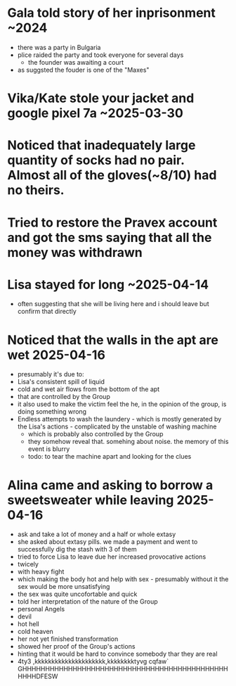 # Gala told story of her inprisonment ~2024
- there was a party in Bulgaria
- plice raided the party and took everyone for several days
	 - the founder was awaiting a court
- as suggsted the fouder is one of the "Maxes"
# Vika/Kate stole your jacket and google pixel 7a ~2025-03-30
# Noticed that inadequately large quantity of socks had no pair. Almost all of the gloves(~8/10) had no theirs.
# Tried to restore the Pravex account and got the sms saying that all the money was withdrawn
# Lisa stayed for long ~2025-04-14
 - often suggesting that she will be living here and i should leave but confirm that directly
# Noticed that the walls in the apt are wet 2025-04-16
 - presumably it's due to:
  - Lisa's consistent spill of liquid
  - cold and wet air flows from the bottom of the apt
   - that are controlled by the Group 
   - it also used to make the victim feel the he, in the opinion of the group, is doing something wrong
   - Endless attempts to wash the laundery 
    - which is mostly generated by the Lisa's actions
	- complicated by the unstable of washing machine
	 - which is probably also controlled by the Group
	  - they somehow reveal that. somehing about noise. the memory of this event is blurry
	   - todo: to tear the machine apart and looking for the clues
# Alina came and asking to borrow a sweetsweater while leaving 2025-04-16
 - ask and take a lot of money and a half or whole extasy
 - she asked about extasy pills. we made a payment and went to successfully dig the stash with 3 of them
 - tried to force Lisa to leave due her increased provocative actions
  - twicely
  - with heavy fight
   - which making the body hot and help with sex
    - presumably without it the sex would be more unsatisfying
 - the sex was quite uncofortable and quick
 - told her interpretation of the nature of the Group
  - personal Angels
  - devil
  - hot hell
  - cold heaven
  - her not yet finished transformation
  - showed her proof of the Group's actions
   - hinting that it would be hard to convince somebody thar they are real
   - 4ty3 ,kkkkkkkkkkkkkkkkkkkkk,kkkkkkkktyvg                                            cqfaw\`	GHHHHHHHHHHHHHHHHHHHHHHHHHHHHHHHHHHHHHHHHHHHHHHHHHDFESW
 
